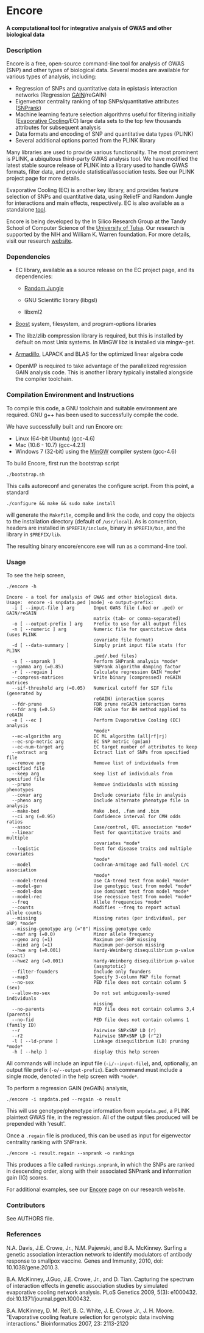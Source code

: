Encore
========

#### A computational tool for integrative analysis of GWAS and other biological data ####

### Description ###
Encore is a free, open-source command-line tool for analysis of GWAS (SNP) and
other types of biological data.  Several modes are available for various types
of analysis, including:

 * Regression of SNPs and quantitative data in epistasis interaction networks
 (Regression [GAIN](http://insilico.utulsa.edu/gain)/reGAIN)
 * Eigenvector centrality ranking of top SNPs/quantitative attributes
 ([SNPrank](http://insilico.utulsa.edu/snprank))
 * Machine learning feature selection algorithms useful for filtering initially
 ([Evaporative Cooling](http://insilico.utulsa.edu/evaporative-cooling)/EC)
   large data sets to the top few thousands attributes for subsequent analysis
 * Data formats and encoding of SNP and quantitative data types
 (PLINK)
 * Several additional options ported from the PLINK library

Many libraries are used to provide various functionality.  The most
prominent is PLINK, a ubiquitous third-party GWAS analysis tool.  We have
modified the latest stable source release of PLINK into a library used to handle
GWAS formats, filter data, and provide statistical/association tests.  See our
PLINK project page for more details.

Evaporative Cooling (EC) is another key library, and provides feature selection
of SNPs and quantitative data, using ReliefF and Random Jungle for interactions
and main effects, respectively.  EC is also available as a standalone
[tool](http://insilico.utulsa.edu/evaporative-cooling).

Encore is being developed by the In Silico Research Group at the Tandy School
of Computer Science of the [University of Tulsa](http://www.utulsa.edu).  Our
research is supported by the NIH and William K. Warren foundation.  For more
details, visit our research [website](http://insilico.utulsa.edu).

### Dependencies ###
* EC library, available as a source release on the EC project page, and its
dependencies:

  * [Random Jungle](http://github.com/insilico/randomjungle)

  * GNU Scientific library (libgsl)

  * libxml2

* [Boost](http://www.boost.org) system, filesystem, and program-options libraries 
 
* The libz/zlib compression library is required, but this is installed by default
on most Unix systems.  In MinGW libz is installed via mingw-get.

* [Armadillo](http://arma.sourceforge.net), LAPACK and BLAS for the optimized
linear algebra code

* OpenMP is required to take advantage of the parallelized regression GAIN 
analysis code.  This is another library typically installed alongside the 
compiler toolchain.

### Compilation Environment and Instructions ###
To compile this code, a GNU toolchain and suitable environment are required.
GNU g++ has been used to successfully compile the code.

We have successfully built and run Encore on:

 * Linux (64-bit Ubuntu) (gcc-4.6)
 * Mac (10.6 - 10.7) (gcc-4.2.1)
 * Windows 7 (32-bit) using the [MinGW](http://www.mingw.org) compiler system
  (gcc-4.6)

To build Encore, first run the bootstrap script

    ./bootstrap.sh

This calls autoreconf and generates the configure script.  From this point, a 
standard

    ./configure && make && sudo make install

will generate the `Makefile`, compile and link the code, and copy the objects to
the installation directory (default of `/usr/local`).  As is convention, headers
are installed in `$PREFIX/include`, binary in `$PREFIX/bin`, and the library in
`$PREFIX/lib`.

The resulting binary encore/encore.exe will run as a command-line tool.

### Usage ###
To see the help screen,

    ./encore -h

    Encore - a tool for analysis of GWAS and other biological data.
    Usage:  encore -i snpdata.ped [mode] -o output-prefix:
      -i [ --input-file ] arg       Input GWAS file (.bed or .ped) or GAIN/reGAIN 
                                    matrix (tab- or comma-separated)
      -o [ --output-prefix ] arg    Prefix to use for all output files
      -n [ --numeric ] arg          Numeric file for quantitative data (uses PLINK 
                                    covariate file format)
      -d [ --data-summary ]         Simply print input file stats (for PLINK 
                                    .ped/.bed files)
      -s [ --snprank ]              Perform SNPrank analysis *mode*
      --gamma arg (=0.85)           SNPrank algorithm damping factor
      -r [ --regain ]               Calculate regression GAIN *mode*
      --compress-matrices           Write binary (compressed) reGAIN matrices
      --sif-threshold arg (=0.05)   Numerical cutoff for SIF file (generated by 
                                    reGAIN) interaction scores
      --fdr-prune                   FDR prune reGAIN interaction terms
      --fdr arg (=0.5)              FDR value for BH method applied to reGAIN
      -e [ --ec ]                   Perform Evaporative Cooling (EC) analysis 
                                    *mode*
      --ec-algorithm arg            EC ML algorithm (all|rf|rj)
      --ec-snp-metric arg           EC SNP metric (gm|am)
      --ec-num-target arg           EC target number of attributes to keep
      --extract arg                 Extract list of SNPs from specified file
      --remove arg                  Remove list of individuals from specified file
      --keep arg                    Keep list of individuals from specified file
      --prune                       Remove individuals with missing phenotypes
      --covar arg                   Include covariate file in analysis
      --pheno arg                   Include alternate phenotype file in analysis
      --make-bed                    Make .bed, .fam and .bim
      --ci arg (=0.95)              Confidence interval for CMH odds ratios
      --assoc                       Case/control, QTL association *mode*
      --linear                      Test for quantitative traits and multiple 
                                    covariates *mode*
      --logistic                    Test for disease traits and multiple covariates
                                    *mode*
      --model                       Cochran-Armitage and full-model C/C association
                                    *mode*
      --model-trend                 Use CA-trend test from model *mode*
      --model-gen                   Use genotypic test from model *mode*
      --model-dom                   Use dominant test from model *mode*
      --model-rec                   Use recessive test from model *mode*
      --freq                        Allele frequencies *mode*
      --counts                      Modifies --freq to report actual allele counts
      --missing                     Missing rates (per individual, per SNP) *mode*
      --missing-genotype arg (="0") Missing genotype code
      --maf arg (=0.0)              Minor allele frequency
      --geno arg (=1)               Maximum per-SNP missing
      --mind arg (=1)               Maximum per-person missing
      --hwe arg (=0.001)            Hardy-Weinberg disequilibrium p-value (exact)
      --hwe2 arg (=0.001)           Hardy-Weinberg disequilibrium p-value 
                                    (asymptotic)
      --filter-founders             Include only founders
      --map3                        Specify 3-column MAP file format
      --no-sex                      PED file does not contain column 5 (sex)
      --allow-no-sex                Do not set ambiguously-sexed individuals 
                                    missing
      --no-parents                  PED file does not contain columns 3,4 (parents)
      --no-fid                      PED file does not contain columns 1 (family ID)
      --r                           Pairwise SNPxSNP LD (r)
      --r2                          Pairwise SNPxSNP LD (r^2)
      -l [ --ld-prune ]             Linkage disequilibrium (LD) pruning *mode*
      -h [ --help ]                 display this help screen

All commands will include an input file (`-i/--input-file`), and, optionally, 
an output file prefix (`-o/--output-prefix`).  Each command must include a 
single mode, denoted in the help screen with `*mode*`.

To perform a regression GAIN (reGAIN) analysis,

    ./encore -i snpdata.ped --regain -o result

This will use genotype/phenotype information from `snpdata.ped`, a PLINK
plaintext GWAS file, in the regression.  All of the output files produced will
be prepended with 'result'.

Once a `.regain` file is produced, this can be used as input for eigenvector 
centrality ranking with SNPrank.

    ./encore -i result.regain --snprank -o rankings


This produces a file called `rankings.snprank`, in which the SNPs are ranked 
in descending order, along with their associated SNPrank and information gain
(IG) scores.

For additional examples, see our [Encore](http://insilico.utulsa.edu/encore)
page on our research website.

### Contributors ###
See AUTHORS file.

### References ###
N.A. Davis, J.E. Crowe, Jr., N.M. Pajewski, and B.A. McKinney. Surfing a
genetic association interaction network to identify modulators of antibody
response to smallpox vaccine. Genes and Immunity, 2010,
doi: 10.1038/gene.2010.3.

B.A. McKinney, J.Guo, J.E. Crowe, Jr., and D. Tian. Capturing the spectrum of
interaction effects in genetic association studies by simulated evaporative
cooling network analysis. PLoS Genetics 2009, 5(3): e1000432.
doi:10.1371/journal.pgen.1000432.

B.A. McKinney, D. M. Reif, B. C. White, J. E. Crowe Jr., J. H. Moore.
"Evaporative cooling feature selection for genotypic data involving
interactions." Bioinformatics 2007, 23: 2113-2120
